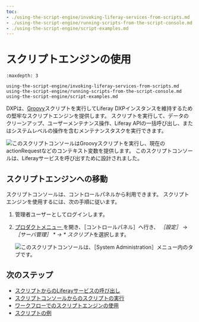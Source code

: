 ```yaml
---
toc:
- ./using-the-script-engine/invoking-liferay-services-from-scripts.md
- ./using-the-script-engine/running-scripts-from-the-script-console.md
- ./using-the-script-engine/script-examples.md
---
```

# スクリプトエンジンの使用

```{toctree}
:maxdepth: 3

using-the-script-engine/invoking-liferay-services-from-scripts.md
using-the-script-engine/running-scripts-from-the-script-console.md
using-the-script-engine/script-examples.md
```

DXPは、[Groovy](http://groovy-lang.org/)スクリプトを実行してLiferay DXPインスタンスを維持するための堅牢なスクリプトエンジンを提供します。 スクリプトを実行して、データのクリーンアップ、ユーザーメンテナンス操作、Liferay APIの一括呼び出し、またはシステムレベルの操作を含むメンテナンスタスクを実行できます。

![このスクリプトコンソールはGroovyスクリプトを実行し、現在のactionRequestなどのコンテキスト変数を提供します。 このスクリプトコンソールは、Liferayサービスを呼び出すために設計されました。](./using-the-script-engine/images/01.png)

## スクリプトエンジンへの移動

スクリプトコンソールは、コントロールパネルから利用できます。 スクリプトエンジンを使用するには、次の手順に従います。

1. 管理者ユーザーとしてログインします。
1. [プロダクトメニュー ](../../getting-started/navigating-dxp.md)を開き、［コントロールパネル］へ行き、 *［設定］* &rarr; *［サーバ管理］ * &rarr; * スクリプト*を選択します。

    ![このスクリプトコンソールは、［System Administration］メニュー内のタブです。](./using-the-script-engine/images/02.png)

## 次のステップ

* [スクリプトからのLiferayサービスの呼び出し](./using-the-script-engine/invoking-liferay-services-from-scripts.md)
* [スクリプトコンソールからのスクリプトの実行](./using-the-script-engine/running-scripts-from-the-script-console.md)
* [ワークフローでのスクリプトエンジンの使用](../process-automation/workflow/developer-guide/using-the-script-engine-in-workflow.md)
* [スクリプトの例](./using-the-script-engine/script-examples.md)